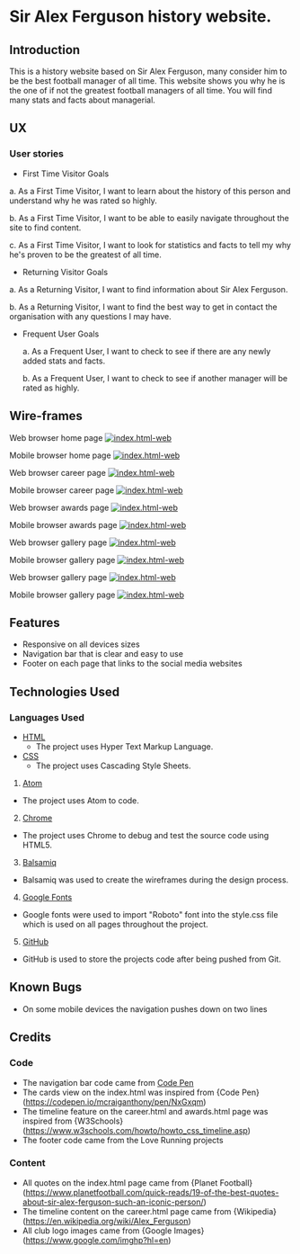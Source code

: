 # Sir Alex Ferguson history website.

## Introduction

This is a history website based on Sir Alex Ferguson, many consider him to be the best football manager of all time. This website shows you why he is the one of if not the greatest football managers of all time. You will find many stats and facts about managerial.

## UX
### User stories

 * First Time Visitor Goals

  a. As a First Time Visitor, I want to learn about the history of this person and understand why he was rated so highly.

  b. As a First Time Visitor, I want to be able to easily navigate throughout the site to find content.

  c. As a First Time Visitor, I want to look for statistics and facts to tell my why he's proven to be the greatest of all time.

 * Returning Visitor Goals

  a. As a Returning Visitor, I want to find information about Sir Alex Ferguson.

  b. As a Returning Visitor, I want to find the best way to get in contact the organisation with any questions I may have.

* Frequent User Goals

  a. As a Frequent User, I want to check to see if there are any newly added stats and facts.
  
  b. As a Frequent User, I want to check to see if another manager will be rated as highly.

## Wire-frames

Web browser home page
[![index.html-web](documentation-assets/wireframe-images/index.html-web.png)](documentation-assets/wireframe-images/index.html-web.png)

Mobile browser home page
[![index.html-web](documentation-assets/wireframe-images/index.html-mobile.png)](documentation-assets/wireframe-images/index.html-mobile.png)

Web browser career page
[![index.html-web](documentation-assets/wireframe-images/career.html-web.png)](documentation-assets/wireframe-images/career.html-web.png)

Mobile browser career page
[![index.html-web](documentation-assets/wireframe-images/career.html-mobile.png)](documentation-assets/wireframe-images/career.html-mobile.png)

Web browser awards page
[![index.html-web](documentation-assets/wireframe-images/awards.html-web.png)](documentation-assets/wireframe-images/awards.html-web.png)

Mobile browser awards page
[![index.html-web](documentation-assets/wireframe-images/awards.html-mobile.png)](documentation-assets/wireframe-images/awards.html-mobile.png)

Web browser gallery page
[![index.html-web](documentation-assets/wireframe-images/gallery.html-web.png)](documentation-assets/wireframe-images/gallery.html-web.png)

Mobile browser gallery page
[![index.html-web](documentation-assets/wireframe-images/gallery.html-mobile.png)](documentation-assets/wireframe-images/gallery.html-mobile.png)

Web browser gallery page
[![index.html-web](documentation-assets/wireframe-images/contact-us.html-web.png)](documentation-assets/wireframe-images/contact-us.html-web.png)

Mobile browser gallery page
[![index.html-web](documentation-assets/wireframe-images/contact-us.html-mobile.png)](documentation-assets/wireframe-images/contact-us.html-mobile.png)

## Features
 * Responsive on all devices sizes
 * Navigation bar that is clear and easy to use
 * Footer on each page that links to the social media websites

## Technologies Used

### Languages Used

* [HTML](https://en.wikipedia.org/wiki/HTML)
  * The project uses Hyper Text Markup Language.
* [CSS](https://en.wikipedia.org/wiki/CSS)
  * The project uses Cascading Style Sheets.

1. [Atom](https://atom.io/)
  * The project uses Atom to code.
2. [Chrome](https://www.google.com/intl/en_uk/chrome/)
  * The project uses Chrome to debug and test the source code using HTML5.
3. [Balsamiq](https://balsamiq.com/)
  * Balsamiq was used to create the wireframes during the design process.
4. [Google Fonts](https://fonts.google.com/)
  * Google fonts were used to import "Roboto" font into the style.css file which is used on all pages throughout the project.
5. [GitHub](https://github.com/)
  * GitHub is used to store the projects code after being pushed from Git.


## Known Bugs
 * On some mobile devices the navigation pushes down on two lines

## Credits

### Code
 * The navigation bar code came from [Code Pen](https://codepen.io/Patak/pen/QpLpOV/)
 * The cards view on the index.html was inspired from {Code Pen}(https://codepen.io/mcraiganthony/pen/NxGxqm)
 * The timeline feature on the career.html and awards.html page was inspired from {W3Schools}(https://www.w3schools.com/howto/howto_css_timeline.asp)
 * The footer code came from the Love Running projects

### Content
 * All quotes on the index.html page came from {Planet Football}(https://www.planetfootball.com/quick-reads/19-of-the-best-quotes-about-sir-alex-ferguson-such-an-iconic-person/)
 * The timeline content on the career.html page came from {Wikipedia}(https://en.wikipedia.org/wiki/Alex_Ferguson)
 * All club logo images came from {Google Images}(https://www.google.com/imghp?hl=en)
